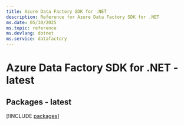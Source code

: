```yaml
---
title: Azure Data Factory SDK for .NET
description: Reference for Azure Data Factory SDK for .NET
ms.date: 05/30/2025
ms.topic: reference
ms.devlang: dotnet
ms.service: datafactory
---
```

# Azure Data Factory SDK for .NET - latest
## Packages - latest
[!INCLUDE [packages](data-factory-index.md)]